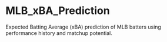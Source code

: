 # MLB_xBA_Prediction
Expected Batting Average (xBA) prediction of MLB batters using performance history and matchup potential.

